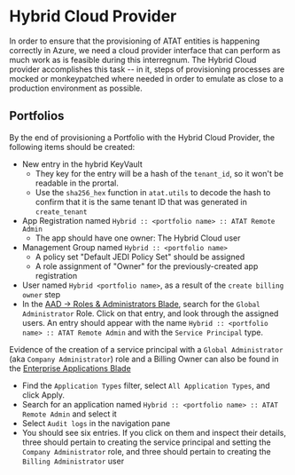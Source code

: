 # Hybrid Cloud Provider

In order to ensure that the provisioning of ATAT entities is happening correctly in Azure, we need a cloud provider interface that can perform as much work as is feasible during this interregnum. The Hybrid Cloud provider accomplishes this task -- in it, steps of provisioning processes are mocked or monkeypatched where needed in order to emulate as close to a production environment as possible.

## Portfolios

By the end of provisioning a Portfolio with the Hybrid Cloud Provider, the following items should be created:

- New entry in the hybrid KeyVault
  - They key for the entry will be a hash of the `tenant_id`, so it won't be readable in the prortal.
  - Use the `sha256_hex` function in `atat.utils` to decode the hash to confirm that it is the same tenant ID that was generated in `create_tenant`
- App Registration named `Hybrid :: <portfolio name> :: ATAT Remote Admin`
  - The app should have one owner: The Hybrid Cloud user
- Management Group named `Hybrid :: <portfolio name>`
  - A policy set "Default JEDI Policy Set" should be assigned
  - A role assignment of "Owner" for the previously-created app registration
- User named `Hybrid <portfolio name>`, as a result of the `create billing owner` step
- In the [AAD -> Roles & Administrators Blade](https://portal.azure.com/#blade/Microsoft_AAD_IAM/ActiveDirectoryMenuBlade/RolesAndAdministrators), search for the `Global Administrator` Role. Click on that entry, and look through the assigned users. An entry should appear with the name `Hybrid :: <portfolio name> :: ATAT Remote Admin` and with the `Service Principal` type.

Evidence of the creation of a service principal with a `Global Administrator` (aka `Company Administrator`) role and a Billing Owner can also be found in the [Enterprise Applications Blade](https://portal.azure.com/#blade/Microsoft_AAD_IAM/StartboardApplicationsMenuBlade/AllApps_)

- Find the `Application Types` filter, select `All Application Types`, and click Apply.
- Search for an application named `Hybrid :: <portfolio name> :: ATAT Remote Admin` and select it
- Select `Audit logs` in the navigation pane
- You should see six entries. If you click on them and inspect their details, three should pertain to creating the service principal and setting the `Company Administrator` role, and three should pertain to creating the `Billing Administrator` user
